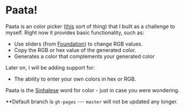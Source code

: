 Paata!
=====

Paata is an color picker ([this](http://colorpicker.com) sort of thing) that I built as a challenge to myself. 
Right now it provides basic functionality, such as: 

* Use sliders (from [Foundation](http://foundation.zurb.com)) to change RGB values.
* Copy the RGB or hex value of the generated color.
* Generates a color that complements your generated color

Later on, I will be adding support for:

* The ability to enter your own colors in hex or RGB.

Paata is the [Sinhalese](http://en.wikipedia.org/wiki/Sinhala_language) word for color - just in case you were wondering.

**Default branch is `gh-pages` --- `master` will not be updated any longer.
